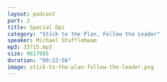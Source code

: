 ```yaml
---
layout: podcast
part: 2
title: Special Ops
category: "Stick to the Plan, Follow the Leader"
speaker: Michael Stufflebeam
mp3: 33715.mp3
size: 9617985
duration: "00:22:56"
image: stick-to-the-plan-follow-the-leader.png
---
```


